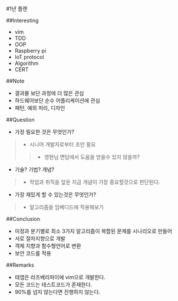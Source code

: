 #1년 플랜


##Interesting

+ vim
+ TDD
+ OOP
+ Raspberry pi
+ IoT protocol
+ Algorithm
+ CERT

##Note

+ 결과물 보단 과정에 더 많은 관심
+ 하드웨어보단 순수 어플리케이션에 관심
+ 패턴, 예외 처리, 디자인 

##Question

+ 가장 필요한 것은 무엇인가?
>+ 시니어 개발자로부터 조언 필요 
>>+ 영현님 면담에서 도움을 얻을수 있지 않을까?
+ 기술? 기법? 개념?
>+ 학업과 취직을 앞둔 지금 개념이 가장 중요할것으로 판단된다. 
+ 가장 재밌게 할 수 있는것은 무엇인가?
>+ 알고리즘을 임베디드에 적용해보기 


##Conclusion

+ 미정과 분기별로 최소 3가지 알고리즘이 복합된 문제를 시나리오로 만들어 
+ 서로 절차지향으로 개발 
+ 객체 지향과 함수형언어로 변환 
+ 보안 코드를 적용 

##Remarks

+ 태엽은 라즈베리파이에 vim으로 개발한다.
+ 모든 코드는 테스트코드가 존재한다.
+ 90%를 넘지 않는다면 진행하지 않는다.
